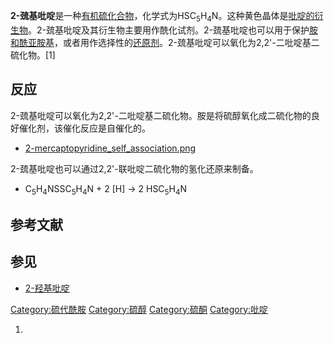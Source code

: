 **2-巯基吡啶**是一种[有机硫化合物](https://zh.wikipedia.org/wiki/有机硫化合物 "wikilink")，化学式为HSC<sub>5</sub>H<sub>4</sub>N。这种黄色晶体是[吡啶的衍生物](../Page/吡啶.md "wikilink")。2-巯基吡啶及其衍生物主要用作酰化试剂。2-巯基吡啶也可以用于保护[胺和](https://zh.wikipedia.org/wiki/胺 "wikilink")[酰亚胺基](https://zh.wikipedia.org/wiki/酰亚胺 "wikilink")，或者用作选择性的[还原剂](https://zh.wikipedia.org/wiki/还原剂 "wikilink")。2-巯基吡啶可以氧化为2,2'-二吡啶基二硫化物。\[1\]

## 反应

2-巯基吡啶可以氧化为2,2'-二吡啶基二硫化物。胺是将硫醇氧化成二硫化物的良好催化剂，该催化反应是自催化的。

  -
    [2-mercaptopyridine_self_association.png](https://zh.wikipedia.org/wiki/File:2-mercaptopyridine_self_association.png "fig:2-mercaptopyridine_self_association.png")

2-巯基吡啶也可以通过2,2'-联吡啶二硫化物的氢化还原来制备。

  -
    C<sub>5</sub>H<sub>4</sub>NSSC<sub>5</sub>H<sub>4</sub>N + 2 \[H\] →
    2 HSC<sub>5</sub>H<sub>4</sub>N

## 参考文献

## 参见

  - [2-羟基吡啶](https://zh.wikipedia.org/wiki/2-羟基吡啶 "wikilink")

[Category:硫代酰胺](https://zh.wikipedia.org/wiki/Category:硫代酰胺 "wikilink")
[Category:硫醇](https://zh.wikipedia.org/wiki/Category:硫醇 "wikilink")
[Category:硫酮](https://zh.wikipedia.org/wiki/Category:硫酮 "wikilink")
[Category:吡啶](https://zh.wikipedia.org/wiki/Category:吡啶 "wikilink")

1.